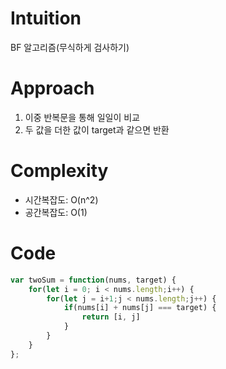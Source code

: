 # Intuition

BF 알고리즘(무식하게 검사하기)

# Approach

1. 이중 반복문을 통해 일일이 비교
2. 두 값을 더한 값이 target과 같으면 반환

# Complexity

- 시간복잡도: O(n^2)
- 공간복잡도: O(1)

# Code
```js
var twoSum = function(nums, target) {
    for(let i = 0; i < nums.length;i++) {
        for(let j = i+1;j < nums.length;j++) {
            if(nums[i] + nums[j] === target) {
                return [i, j]
            }
        } 
    }
};
```